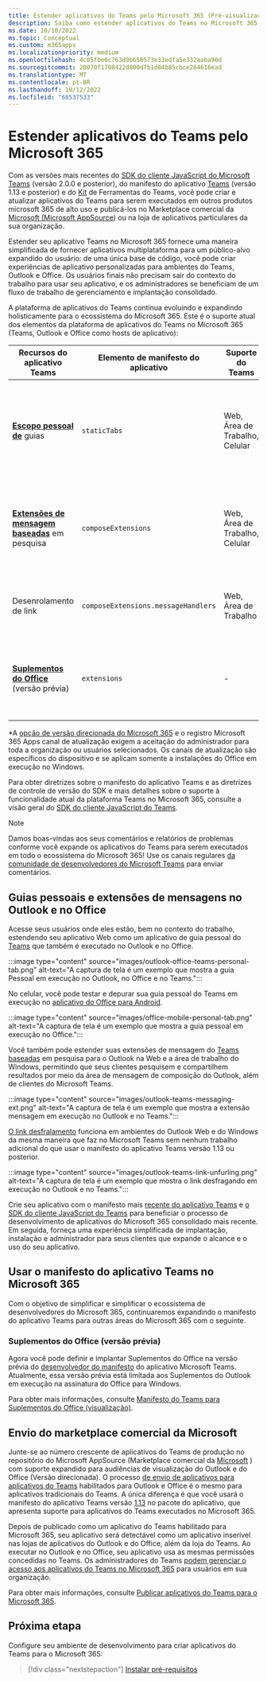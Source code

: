 ```yaml
---
title: Estender aplicativos do Teams pelo Microsoft 365 (Pré-visualização)
description: Saiba como estender aplicativos do Teams no Microsoft 365 (em execução no Teams, no Outlook e no Office como hosts de aplicativo).
ms.date: 10/10/2022
ms.topic: Conceptual
ms.custom: m365apps
ms.localizationpriority: medium
ms.openlocfilehash: 4c05fbe0c763d9b650573e33edfa5e332aaba90d
ms.sourcegitcommit: 20070f1708422d800d7b1d84b85cbce264616ead
ms.translationtype: MT
ms.contentlocale: pt-BR
ms.lasthandoff: 10/12/2022
ms.locfileid: "68537533"
---
```

# <a name="extend-teams-apps-across-microsoft-365"></a>Estender aplicativos do Teams pelo Microsoft 365

Com as versões mais recentes do [SDK do cliente JavaScript do Microsoft Teams](../tabs/how-to/using-teams-client-sdk.md) (versão 2.0.0 e posterior), do manifesto do aplicativo [Teams](../resources/schema/manifest-schema.md) (versão 1.13 e posterior) e do [Kit](../toolkit/visual-studio-code-overview.md) de Ferramentas do Teams, você pode criar e atualizar aplicativos do Teams para serem executados em outros produtos microsoft 365 de alto uso e publicá-los no Marketplace comercial da [Microsoft (Microsoft AppSource](https://appsource.microsoft.com/)) ou na loja de aplicativos particulares da sua organização.

Estender seu aplicativo Teams no Microsoft 365 fornece uma maneira simplificada de fornecer aplicativos multiplataforma para um público-alvo expandido do usuário: de uma única base de código, você pode criar experiências de aplicativo personalizadas para ambientes do Teams, Outlook e Office. Os usuários finais não precisam sair do contexto do trabalho para usar seu aplicativo, e os administradores se beneficiam de um fluxo de trabalho de gerenciamento e implantação consolidado.

A plataforma de aplicativos do Teams continua evoluindo e expandindo holisticamente para o ecossistema do Microsoft 365. Este é o suporte atual dos elementos da plataforma de aplicativos do Teams no Microsoft 365 (Teams, Outlook e Office como hosts de aplicativo):

| Recursos do aplicativo Teams| Elemento de manifesto do aplicativo | Suporte do Teams |Suporte do Outlook* | Suporte do Office* | Notas |
|--|--|--|--|--|--|
| [**Escopo pessoal de**](../tabs/what-are-tabs.md) guias    |`staticTabs`  | Web, Área de Trabalho, Celular | Web (Lançamento direcionado), Área de Trabalho (Canal Beta) | Web (Lançamento Direcionado), Área de Trabalho (Canal Beta), Celular (Android)| O escopo de canal e grupo ainda não é compatível com o Microsoft 365. Veja [as anotações](../tabs/how-to/using-teams-client-sdk.md#microsoft-365-support-running-teams-apps-in-office-and-outlook).
| [**Extensões de mensagem baseadas**](../messaging-extensions/what-are-messaging-extensions.md) em pesquisa| `composeExtensions` | Web, Área de Trabalho, Celular| Web (Lançamento direcionado), Área de Trabalho (Canal Beta)| - |Ainda não há suporte baseado em ação para o Microsoft 365. Veja [as anotações](extend-m365-teams-message-extension.md#troubleshooting). |
| Desenrolamento de link | `composeExtensions.messageHandlers` | Web, Área de Trabalho | Web (Lançamento direcionado), Área de Trabalho (Canal Beta) | - | Ver [anotações](extend-m365-teams-message-extension.md#link-unfurling) |
| [**Suplementos do Office**](/office/dev/add-ins/develop/json-manifest-overview) (versão prévia) | `extensions` | - | Web, Área de Trabalho | - | Disponível somente na versão [do manifesto devPreview](../resources/schema/manifest-schema-dev-preview.md) . Veja [as anotações](#office-add-ins-preview).|

\*A [opção de versão direcionada do Microsoft 365](/microsoft-365/admin/manage/release-options-in-office-365) e o registro Microsoft 365 Apps canal de atualização exigem a aceitação do administrador para toda a organização ou usuários selecionados.[](/deployoffice/change-update-channels) Os canais de atualização são específicos do dispositivo e se aplicam somente a instalações do Office em execução no Windows.

Para obter diretrizes sobre o manifesto do aplicativo Teams e as diretrizes de controle de versão do SDK e mais detalhes sobre o suporte à funcionalidade atual da plataforma Teams no Microsoft 365, consulte a visão geral do [SDK do cliente JavaScript do Teams](../tabs/how-to/using-teams-client-sdk.md).

> [!NOTE]
> Damos boas-vindas aos seus comentários e relatórios de problemas conforme você expande os aplicativos do Teams para serem executados em todo o ecossistema do Microsoft 365! Use os canais regulares [da comunidade de desenvolvedores do Microsoft Teams](/microsoftteams/platform/feedback) para enviar comentários.

## <a name="personal-tabs-and-messaging-extensions-in-outlook-and-office"></a>Guias pessoais e extensões de mensagens no Outlook e no Office

Acesse seus usuários onde eles estão, bem no contexto do trabalho, estendendo seu aplicativo Web como um aplicativo de guia pessoal do [Teams](extend-m365-teams-personal-tab.md) que também é executado no Outlook e no Office.

:::image type="content" source="images/outlook-office-teams-personal-tab.png" alt-text="A captura de tela é um exemplo que mostra a guia Pessoal em execução no Outlook, no Office e no Teams.":::

No celular, você pode testar e depurar sua guia pessoal do Teams em execução no [aplicativo do Office para Android](extend-m365-teams-personal-tab.md#office-app-for-android).

:::image type="content" source="images/office-mobile-personal-tab.png" alt-text="A captura de tela é um exemplo que mostra a guia pessoal em execução no Office.":::

Você também pode estender suas extensões de mensagem do [Teams baseadas](extend-m365-teams-message-extension.md) em pesquisa para o Outlook na Web e a área de trabalho do Windows, permitindo que seus clientes pesquisem e compartilhem resultados por meio da área de mensagem de composição do Outlook, além de clientes do Microsoft Teams.

:::image type="content" source="images/outlook-teams-messaging-ext.png" alt-text="A captura de tela é um exemplo que mostra a extensão mensagem em execução no Outlook e no Teams.":::

[O link desfralamento](extend-m365-teams-message-extension.md#link-unfurling)  funciona em ambientes do Outlook Web e do Windows da mesma maneira que faz no Microsoft Teams sem nenhum trabalho adicional do que usar o manifesto do aplicativo Teams versão 1.13 ou posterior.

:::image type="content" source="images/outlook-teams-link-unfurling.png" alt-text="A captura de tela é um exemplo que mostra o link desfragando em execução no Outlook e no Teams.":::

Crie seu aplicativo com o manifesto mais [recente do aplicativo Teams](../resources/schema/manifest-schema.md) e [o SDK do cliente JavaScript do Teams](../tabs/how-to/using-teams-client-sdk.md) para beneficiar o processo de desenvolvimento de aplicativos do Microsoft 365 consolidado mais recente. Em seguida, forneça uma experiência simplificada de implantação, instalação e administrador para seus clientes que expande o alcance e o uso do seu aplicativo.

## <a name="use-teams-app-manifest-across-microsoft-365"></a>Usar o manifesto do aplicativo Teams no Microsoft 365

Com o objetivo de simplificar e simplificar o ecossistema de desenvolvedores do Microsoft 365, continuaremos expandindo o manifesto do aplicativo Teams para outras áreas do Microsoft 365 com o seguinte.

### <a name="office-add-ins-preview"></a>Suplementos do Office (versão prévia)

Agora você pode definir e implantar Suplementos do Office na versão prévia do [desenvolvedor do manifesto](../resources/schema/manifest-schema-dev-preview.md) do aplicativo Microsoft Teams. Atualmente, essa versão prévia está limitada aos Suplementos do Outlook em execução na assinatura do Office para Windows.

Para obter mais informações, consulte [Manifesto do Teams para Suplementos do Office (visualização)](/office/dev/add-ins/develop/json-manifest-overview).

## <a name="microsoft-commercial-marketplace-submission"></a>Envio do marketplace comercial da Microsoft

Junte-se ao número crescente de aplicativos do Teams de produção no repositório do Microsoft AppSource (Marketplace comercial da [Microsoft](https://appsource.microsoft.com/) ) com suporte expandido para audiências de visualização do Outlook e do Office (Versão direcionada). O processo [de envio de aplicativos para aplicativos do Teams](../concepts/deploy-and-publish/appsource/publish.md) habilitados para Outlook e Office é o mesmo para aplicativos tradicionais do Teams. A única diferença é que você usará o manifesto do aplicativo Teams versão [1.13](../tabs/how-to/using-teams-client-sdk.md) no pacote do aplicativo, que apresenta suporte para aplicativos do Teams executados no Microsoft 365.

Depois de publicado como um aplicativo do Teams habilitado para Microsoft 365, seu aplicativo será detectável como um aplicativo inserível nas lojas de aplicativos do Outlook e do Office, além da loja do Teams. Ao executar no Outlook e no Office, seu aplicativo usa as mesmas permissões concedidas no Teams. Os administradores do Teams [podem gerenciar o acesso aos aplicativos do Teams no Microsoft 365](/MicrosoftTeams/manage-third-party-teams-apps) para usuários em sua organização.

Para obter mais informações, consulte [Publicar aplicativos do Teams para o Microsoft 365](publish.md).

## <a name="next-step"></a>Próxima etapa

Configure seu ambiente de desenvolvimento para criar aplicativos do Teams para o Microsoft 365:

> [!div class="nextstepaction"]
> [Instalar pré-requisitos](prerequisites.md)
